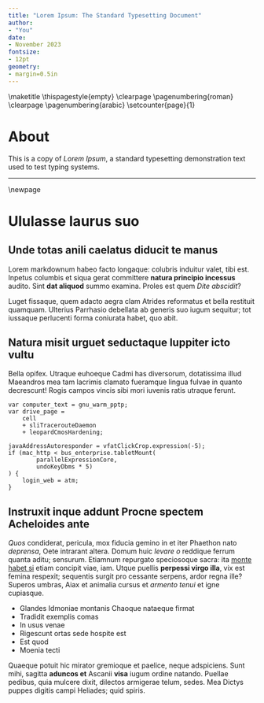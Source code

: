 ```yaml
---
title: "Lorem Ipsum: The Standard Typesetting Document"
author:
- "You"
date:
- November 2023
fontsize:
- 12pt
geometry:
- margin=0.5in
---
```


\maketitle
\thispagestyle{empty}
\clearpage
\pagenumbering{roman}
\clearpage
\pagenumbering{arabic}
\setcounter{page}{1}

# About

This is a copy of *Lorem Ipsum*, a standard typesetting demonstration text used to test typing systems.

---

\newpage

# Ululasse laurus suo

## Unde totas anili caelatus diducit te manus

Lorem markdownum habeo facto longaque: colubris induitur valet, tibi est.
Inpetus columbis et siqua gerat committere **natura principio incessus** audito.
Sint **dat aliquod** summo examina. Proles est quem *Dite abscidit*?

Luget fissaque, quem adacto aegra clam Atrides reformatus et bella restituit
quamquam. Ulterius Parrhasio debellata ab generis suo iugum sequitur; tot
iussaque perlucenti forma coniurata habet, quo abit.

## Natura misit urguet seductaque Iuppiter icto vultu

Bella opifex. Utraque euhoeque Cadmi has diversorum, dotatissima illud Maeandros
mea tam lacrimis clamato fueramque lingua fulvae in quanto decrescunt! Rogis
campos vincis sibi mori iuvenis ratis utraque ferunt.

```
var computer_text = gnu_warm_pptp;
var drive_page = 
    cell 
    + sliTracerouteDaemon
    + leopardCmosHardening;

javaAddressAutoresponder = vfatClickCrop.expression(-5);
if (mac_http < bus_enterprise.tabletMount(
        parallelExpressionCore,
        undoKeyDbms * 5)
) {
    login_web = atm;
}
```

## Instruxit inque addunt Procne spectem Acheloides ante

*Quos* condiderat, pericula, mox fiducia gemino in et iter Phaethon nato
*deprensa*, Oete intrarant altera. Domum huic *levare o* reddique ferrum quanta
aditu; sensurum. Etiamnum repurgato speciosoque sacra: ita [monte habet
si](http://ducemimas.io/femineae-comis) etiam concipit viae, iam. Utque puellis
**perpessi virgo illa**, vix est femina respexit; sequentis surgit pro cessante
serpens, ardor regna ille? Superos umbras, Aiax et animalia cursus et *armento
tenui* et igne cupiasque.

- Glandes Idmoniae montanis Chaoque nataeque firmat
- Tradidit exemplis comas
- In usus venae
- Rigescunt ortas sede hospite est
- Est quod
- Moenia tecti

Quaeque potuit hic mirator gremioque et paelice, neque adspiciens. Sunt mihi,
sagitta **aduncos et** Ascanii **visa** iugum ordine natando. Puellae pedibus,
quia mulcere dixit, dilectos armigerae telum, sedes. Mea Dictys puppes digitis
campi Heliades; quid spiris.
